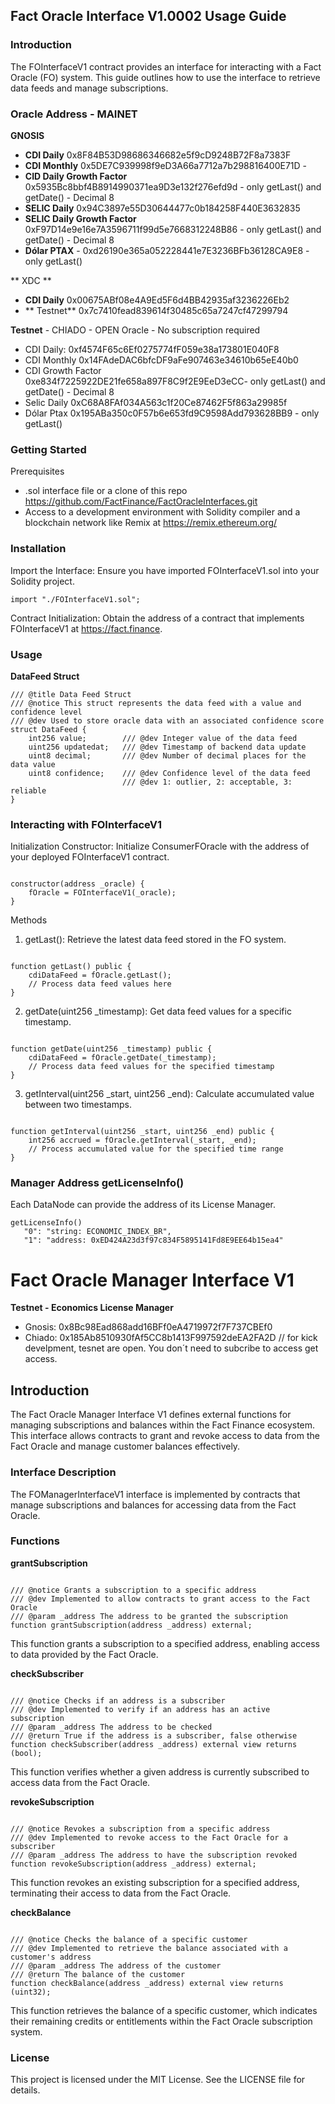 ## Fact Oracle Interface V1.0002 Usage Guide
### Introduction
The FOInterfaceV1 contract provides an interface for interacting with a Fact Oracle (FO) system. This guide outlines how to use the interface to retrieve data feeds and manage subscriptions.


### Oracle Address - MAINET

**GNOSIS**
   - **CDI Daily**  0x8F84B53D98686346682e5f9cD9248B72F8a7383F
   - **CDI Monthly** 0x5DE7C939998f9eD3A66a7712a7b298816400E71D   - 
   - **CID Daily Growth Factor** 0x5935Bc8bbf4B8914990371ea9D3e132f276efd9d  - only getLast() and getDate() - Decimal 8 
   - **SELIC Daily** 0x94C3897e55D30644477c0b184258F440E3632835
   - **SELIC Daily Growth Factor** 0xF97D14e9e16e7A3596711f99d5e7668312248B86  - only getLast() and getDate() - Decimal 8 
   - **Dólar PTAX** - 0xd26190e365a052228441e7E3236BFb36128CA9E8 -  only getLast()

** XDC **
 - **CDI Daily**  0x00675ABf08e4A9Ed5F6d4BB42935af3236226Eb2
 - ** Testnet** 0x7c7410fead839614f30485c65a7247cf47299794 

**Testnet** - CHIADO - OPEN Oracle - No subscription required
   - CDI Daily:  0xf4574F65c6Ef0275774fF059e38a173801E040F8
   - CDI Monthly 0x14FAdeDAC6bfcDF9aFe907463e34610b65eE40b0
   - CDI Growth Factor 0xe834f7225922DE21fe658a897F8C9f2E9EeD3eCC- only getLast() and getDate() - Decimal 8
   - Selic Daily 0xC68A8FAf034A563c1f20Ce87462F5f863a29985f   
   - Dólar Ptax 0x195ABa350c0F57b6e653fd9C9598Add793628BB9 -  only getLast()
    


### Getting Started
Prerequisites
  - .sol interface file or a clone of this repo https://github.com/FactFinance/FactOracleInterfaces.git
  - Access to a development environment with Solidity compiler and a blockchain network like Remix at https://remix.ethereum.org/

### Installation

Import the Interface: Ensure you have imported FOInterfaceV1.sol into your Solidity project.

```solidity
import "./FOInterfaceV1.sol";
```

Contract Initialization: Obtain the address of a contract that implements FOInterfaceV1 at https://fact.finance.

### Usage

**DataFeed Struct** 

```solidity
/// @title Data Feed Struct
/// @notice This struct represents the data feed with a value and confidence level
/// @dev Used to store oracle data with an associated confidence score
struct DataFeed {    
    int256 value;        /// @dev Integer value of the data feed
    uint256 updatedat;   /// @dev Timestamp of backend data update
    uint8 decimal;       /// @dev Number of decimal places for the data value
    uint8 confidence;    /// @dev Confidence level of the data feed
                         /// @dev 1: outlier, 2: acceptable, 3: reliable
}
```

### Interacting with FOInterfaceV1

Initialization
Constructor: Initialize ConsumerFOracle with the address of your deployed FOInterfaceV1 contract.

```solidity

constructor(address _oracle) {
    fOracle = FOInterfaceV1(_oracle);
}
```

Methods

1. getLast(): Retrieve the latest data feed stored in the FO system.

```solidity

function getLast() public {
    cdiDataFeed = fOracle.getLast(); 
    // Process data feed values here
}
```

2. getDate(uint256 _timestamp): Get data feed values for a specific timestamp.

```solidity

function getDate(uint256 _timestamp) public {
    cdiDataFeed = fOracle.getDate(_timestamp);
    // Process data feed values for the specified timestamp
}
```

3. getInterval(uint256 _start, uint256 _end): Calculate accumulated value between two timestamps.

```solidity

function getInterval(uint256 _start, uint256 _end) public {
    int256 accrued = fOracle.getInterval(_start, _end);
    // Process accumulated value for the specified time range
}
```

### Manager Address getLicenseInfo()

Each DataNode can provide the address of its License Manager.

```solidity
getLicenseInfo()
   "0": "string: ECONOMIC_INDEX_BR",
   "1": "address: 0xED424A23d3f97c834F5895141Fd8E9EE64b15ea4"
```


# Fact Oracle Manager Interface V1

**Testnet - Economics License Manager**
   - Gnosis: 0x8Bc98Ead868add16BFf0eA4719972f7F737CBEf0
   - Chiado: 0x185Ab8510930fAf5CC8b1413F997592deEA2FA2D   // for kick develpment, tesnet are open. You don´t need to subcribe to access get access.
    
## Introduction
The Fact Oracle Manager Interface V1 defines external functions for managing subscriptions and balances within the Fact Finance ecosystem. This interface allows contracts to grant and revoke access to data from the Fact Oracle and manage customer balances effectively.



### Interface Description
The FOManagerInterfaceV1 interface is implemented by contracts that manage subscriptions and balances for accessing data from the Fact Oracle.

### Functions
**grantSubscription**

```solidity

/// @notice Grants a subscription to a specific address
/// @dev Implemented to allow contracts to grant access to the Fact Oracle
/// @param _address The address to be granted the subscription
function grantSubscription(address _address) external;
```

This function grants a subscription to a specified address, enabling access to data provided by the Fact Oracle.

**checkSubscriber**

```solidity

/// @notice Checks if an address is a subscriber
/// @dev Implemented to verify if an address has an active subscription
/// @param _address The address to be checked
/// @return True if the address is a subscriber, false otherwise
function checkSubscriber(address _address) external view returns (bool);
```

This function verifies whether a given address is currently subscribed to access data from the Fact Oracle.

**revokeSubscription**

```solidity

/// @notice Revokes a subscription from a specific address
/// @dev Implemented to revoke access to the Fact Oracle for a subscriber
/// @param _address The address to have the subscription revoked
function revokeSubscription(address _address) external;
```

This function revokes an existing subscription for a specified address, terminating their access to data from the Fact Oracle.

**checkBalance**

```solidity

/// @notice Checks the balance of a specific customer
/// @dev Implemented to retrieve the balance associated with a customer's address
/// @param _address The address of the customer
/// @return The balance of the customer
function checkBalance(address _address) external view returns (uint32);
```


This function retrieves the balance of a specific customer, which indicates their remaining credits or entitlements within the Fact Oracle subscription system.


### License
This project is licensed under the MIT License. See the LICENSE file for details.
